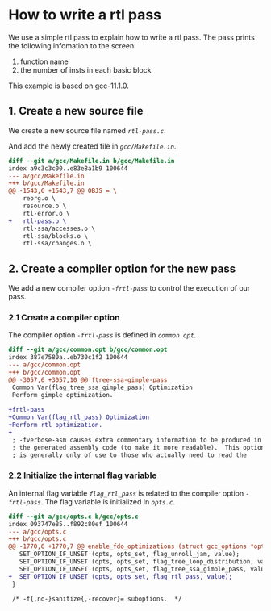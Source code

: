 # How to write a rtl pass

We use a simple rtl pass to explain how to write a rtl pass.
The pass prints the following infomation to the screen:

1. function name
2. the number of insts in each basic block

This example is based on gcc-11.1.0.

## 1. Create a new source file

We create a new source file named *`rtl-pass.c`*.

And add the newly created file in *`gcc/Makefile.in`*.

```patch
diff --git a/gcc/Makefile.in b/gcc/Makefile.in
index a9c3c3c00..e83e8a1b9 100644
--- a/gcc/Makefile.in
+++ b/gcc/Makefile.in
@@ -1543,6 +1543,7 @@ OBJS = \
 	reorg.o \
 	resource.o \
 	rtl-error.o \
+	rtl-pass.o \
 	rtl-ssa/accesses.o \
 	rtl-ssa/blocks.o \
 	rtl-ssa/changes.o \
```

## 2. Create a compiler option for the new pass

We add a new compiler option *`-frtl-pass`* to control the execution of our pass.

### 2.1 Create a compiler option

The compiler option *`-frtl-pass`* is defined in *`common.opt`*.

```patch
diff --git a/gcc/common.opt b/gcc/common.opt
index 387e7580a..eb730c1f2 100644
--- a/gcc/common.opt
+++ b/gcc/common.opt
@@ -3057,6 +3057,10 @@ ftree-ssa-gimple-pass
 Common Var(flag_tree_ssa_gimple_pass) Optimization
 Perform gimple optimization.
 
+frtl-pass
+Common Var(flag_rtl_pass) Optimization
+Perform rtl optimization.
+
 ; -fverbose-asm causes extra commentary information to be produced in
 ; the generated assembly code (to make it more readable).  This option
 ; is generally only of use to those who actually need to read the
```

### 2.2 Initialize the internal flag variable

An internal flag variable *`flag_rtl_pass`* is related to the compiler option *`-frtl-pass`*.
The flag variable is initialized in *`opts.c`*.

```patch
diff --git a/gcc/opts.c b/gcc/opts.c
index 093747e85..f892c80ef 100644
--- a/gcc/opts.c
+++ b/gcc/opts.c
@@ -1770,6 +1770,7 @@ enable_fdo_optimizations (struct gcc_options *opts,
   SET_OPTION_IF_UNSET (opts, opts_set, flag_unroll_jam, value);
   SET_OPTION_IF_UNSET (opts, opts_set, flag_tree_loop_distribution, value);
   SET_OPTION_IF_UNSET (opts, opts_set, flag_tree_ssa_gimple_pass, value);
+  SET_OPTION_IF_UNSET (opts, opts_set, flag_rtl_pass, value);
 }
 
 /* -f{,no-}sanitize{,-recover}= suboptions.  */
```
